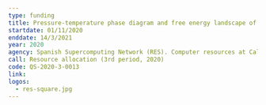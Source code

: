```yaml
---
type: funding
title: Pressure-temperature phase diagram and free energy landscape of carbon dioxide
startdate: 01/11/2020
enddate: 14/3/2021
year: 2020
agency: Spanish Supercomputing Network (RES). Computer resources at Calendula and technical support provided by <a href="https://www.scayle.es/"> SCAYLE</a>
call: Resource allocation (3rd period, 2020)
code: QS-2020-3-0013
link: 
logos: 
  - res-square.jpg
---
```


    

